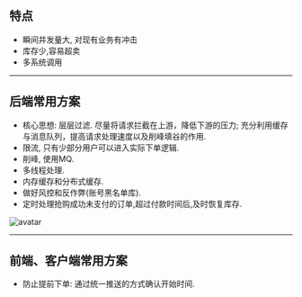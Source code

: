 ## 特点
* 瞬间并发量大, 对现有业务有冲击
* 库存少,容易超卖
* 多系统调用
***
## 后端常用方案
* 核心思想: 层层过滤. 尽量将请求拦截在上游，降低下游的压力; 充分利用缓存与消息队列，提高请求处理速度以及削峰填谷的作用.
* 限流, 只有少部分用户可以进入实际下单逻辑.
* 削峰, 使用MQ.
* 多线程处理.
* 内存缓存和分布式缓存.
* 做好风控和反作弊(账号黑名单库).
* 定时处理抢购成功未支付的订单,超过付款时间后,及时恢复库存.

![avatar](/resource/%E7%A7%92%E6%9D%80%E7%B3%BB%E7%BB%9F%E8%AE%BE%E8%AE%A1.png)


***
## 前端、客户端常用方案
* 防止提前下单: 通过统一推送的方式确认开始时间.




